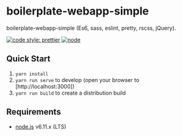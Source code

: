 # boilerplate-webapp-simple
boilerplate-webapp-simple (Es6, sass, eslint, pretty, rscss, jQuery).

[![code style: prettier](https://img.shields.io/badge/code_style-prettier-ff69b4.svg?style=flat-square)](https://github.com/prettier/prettier)
[![node](https://img.shields.io/badge/node-v6.11.2-1b7cbd.svg?style=flat-square)](https://nodejs.org/en/)

## Quick Start

1. `yarn install`
2. `yarn run serve` to develop (open your browser to [http://localhost:3000])
3. `yarn run build` to create a distribution build

## Requirements

* [node.js](https://nodejs.org) v6.11.x (LTS)

